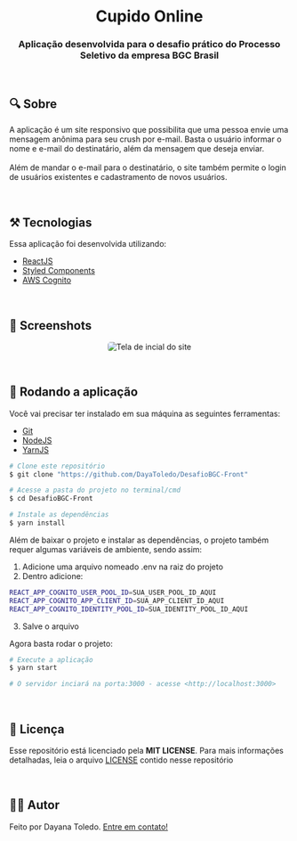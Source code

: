 <h1 align="center">Cupido Online</h1>
<h3 align="center">Aplicação desenvolvida para o desafio prático do Processo Seletivo da empresa BGC Brasil</h3>

&nbsp;&nbsp;
## 🔍 Sobre

A aplicação é um site responsivo que possibilita que uma pessoa envie uma mensagem anônima para seu crush por e-mail. Basta o usuário informar o nome e e-mail do destinatário, além da mensagem que deseja enviar.
</br></br>
Além de mandar o e-mail para o destinatário, o site também permite o login de usuários existentes e cadastramento de novos usuários.

&nbsp;
## ⚒ Tecnologias

Essa aplicação foi desenvolvida utilizando:
* [ReactJS](https://pt-br.reactjs.org)
* [Styled Components](https://styled-components.com)
* [AWS Cognito](https://aws.amazon.com/pt/cognito/)

&nbsp;
## 📸 Screenshots
<p align="center">
  <img width="auto" style="border-radius: 5px" alt="Tela de incial do site" src="https://user-images.githubusercontent.com/55140068/118194057-1e48b780-b41f-11eb-9ca1-94b0b7c5a96c.png">
</p>

&nbsp;
## 🚀 Rodando a aplicação

Você vai precisar ter instalado em sua máquina as seguintes ferramentas:
* [Git](https://git-scm.com)
* [NodeJS](https://nodejs.org/en/)
* [YarnJS](https://yarnpkg.com)

```bash
# Clone este repositório
$ git clone "https://github.com/DayaToledo/DesafioBGC-Front"

# Acesse a pasta do projeto no terminal/cmd
$ cd DesafioBGC-Front

# Instale as dependências
$ yarn install
```
Além de baixar o projeto e instalar as dependências, o projeto também requer algumas variáveis de ambiente, sendo assim:
1. Adicione uma arquivo nomeado .env na raiz do projeto
2. Dentro adicione:

```bash
REACT_APP_COGNITO_USER_POOL_ID=SUA_USER_POOL_ID_AQUI
REACT_APP_COGNITO_APP_CLIENT_ID=SUA_APP_CLIENT_ID_AQUI
REACT_APP_COGNITO_IDENTITY_POOL_ID=SUA_IDENTITY_POOL_ID_AQUI
```

3. Salve o arquivo


Agora basta rodar o projeto:

```bash
# Execute a aplicação
$ yarn start

# O servidor inciará na porta:3000 - acesse <http://localhost:3000>
```

&nbsp;
## 📃 Licença
Esse repositório está licenciado pela **MIT LICENSE**. Para mais informações detalhadas, leia o arquivo [LICENSE](./LICENSE) contido nesse repositório

&nbsp;
## 👩‍💻 Autor
Feito por Dayana Toledo. [Entre em contato!](https://www.linkedin.com/in/toledodayana/)
